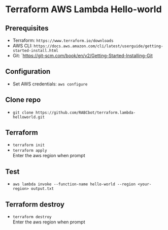 # Terraform AWS Lambda Hello-world 

## Prerequisites
- Terraform: `https://www.terraform.io/downloads`
- AWS CLI: `https://docs.aws.amazon.com/cli/latest/userguide/getting-started-install.html`
- Git: `https://git-scm.com/book/en/v2/Getting-Started-Installing-Git

## Configuration
- Set AWS credentials: `aws configure`

## Clone repo
- `git clone https://github.com/RABCbot/terraform.lambda-helloworld.git`

## Terraform
- `terraform init`
- `terraform apply`
</br>Enter the aws region when prompt

## Test
- `aws lambda invoke --function-name hello-world --region <your-region> output.txt`

## Terraform destroy
- `terraform destroy`
</br>Enter the aws region when prompt
